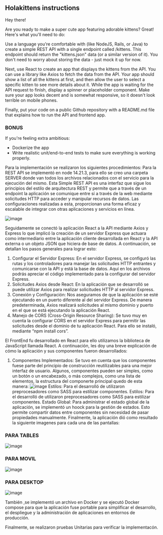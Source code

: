 ## Holakittens instructions

Hey there!

Are you ready to make a super cute app featuring adorable kittens? Great! Here's what you'll need to do:

Use a language you're comfortable with (like NodeJS, Rails, or Java) to create a simple REST API with a single endpoint called /kittens. This endpoint should return the "kittens.json" data (or a similar version of it). You don't need to worry about storing the data - just mock it up for now.

Next, use React to create an app that displays the kittens from the API. You can use a library like Axios to fetch the data from the API. Your app should show a list of all the kittens at first, and then allow the user to select a specific kitten to see more details about it. While the app is waiting for the API request to finish, display a spinner or placeholder component. Make sure your app looks decent and is somewhat responsive, so it doesn't look terrible on mobile phones.

Finally, put your code on a public Github repository with a README.md file that explains how to run the API and frontend app.

### BONUS
If you're feeling extra ambitious:
-   Dockerize the app
-   Write realistic unit/end-to-end tests to make sure everything is working properly.

Para la implementación se realizaron los siguientes procedimientos:
Para la REST API se implementó en node 14.21.3, para ello se creo una carpeta SERVER donde van todos los archivos relacionados con el servicio para la ejecución del mismo.
Esta Simple REST API es una interfaz que sigue los principios del estilo de arquitectura REST y permite que a través de un endpoint la aplicación se comunique entre sí a través de la web mediante solicitudes HTTP para acceder y manipular recursos de datos. Las configuraciones realizadas a esta, proporcionan una forma eficaz y escalable de integrar con otras aplicaciones y servicios en línea.

![image](https://github.com/hepintoAvila/FrontendDevHolafly/assets/142340366/0c2c1001-257f-478a-a9f5-f6ed9874c1f8)

Seguidamente se conectó la aplicación React a la API mediante Axios y Express lo que implicó la creación de un servidor Express que actuara como intermediario entre la aplicación cliente desarrollada en React y la API externa o un objeto JSON que hiciera de base de datos. A continuación, se detallan los pasos generales para lograr esto:
1.	Configurar el Servidor Express: En el servidor Express, se configuró las rutas y los controladores para manejar las solicitudes HTTP entrantes y comunicarse con la API y está la base de datos. Aquí en los archivos podrás apreciar el código implementado para la configurar del servidor Express.
2.	Solicitudes Axios desde React: En la aplicación que se desarrolló se puede utilizar Axios para realizar solicitudes HTTP al servidor Express.
3.	Conexión y Configuración: Nos aseguramos de que la aplicación se esté ejecutando en un puerto diferente al del servidor Express. De manera predeterminada, Axios realizará solicitudes al mismo dominio y puerto en el que se está ejecutando la aplicación React.
4.	Manejo de CORS (Cross-Origin Resource Sharing): Se tuvo muy en cuenta la configurar CORS en el servidor Express para permitir las solicitudes desde el dominio de tu aplicación React. Para ello se instaló, mediante “npm install cors”.

El FrontEnd fu desarrollado en React para ello utilizamos la biblioteca de JavaScript llamada React. A continuación, les doy una breve explicación de cómo la aplicación y sus componentes fueron desarrollados:
1. Componentes Implementados:
Se tuvo en cuenta que los componentes fuese parte del principio de construcción reutilizables para una mejor interfaz de usuario.  Algunos, componentes pueden ser simples, como un botón o un encabezado, o más complejos, como una lista de elementos, la estructura del componerte principal quedo de esta manera:
![image](https://github.com/hepintoAvila/FrontendDevHolafly/assets/142340366/e4febdf0-dcc6-45d3-8417-654c114487e8)
Estilos:
Para el desarrolló de utilizaron preprocesadores como SASS para estilizar componentes.
Estilos:
Para el desarrolló de utilizaron preprocesadores como SASS para estilizar componentes.
Estado Global:
Para administrar el estado global de la aplicación, se implementó un hoock para la gestión de estados. Esto permite compartir datos entre componentes sin necesidad de pasar propiedades manualmente.
Finalmente, la aplicación dió como resultado la siguiente imagenes para cada una de las pantallas:
### PARA TABLES
![image](https://github.com/hepintoAvila/FrontendDevHolafly/assets/142340366/aba1c332-b359-4d86-892a-bf4f528c16d6)

### PARA MOVIL
![image](https://github.com/hepintoAvila/FrontendDevHolafly/assets/142340366/0f7974e0-33e6-4811-8374-6db0cb3d42e6)

### PARA DESKTOP
![image](https://github.com/hepintoAvila/FrontendDevHolafly/assets/142340366/4020516a-be5f-435d-a137-52db5a396fae)

También ,se implementó un archivo en Docker y se ejecutó Docker compose para que la aplicación fuse portable para  simplificar el desarrollo, el despliegue y la administración de aplicaciones en entornos de producción. 

Finalmente, se realizaron pruebas Unitarias para verificar la implementacón. 







